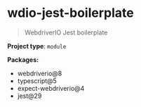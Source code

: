 # wdio-jest-boilerplate

> WebdriverIO Jest boilerplate

**Project type**: `module`

**Packages:**

- webdriverio@8
- typescript@5
- expect-webdriverio@4
- jest@29
